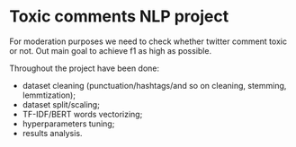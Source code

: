 # Toxic comments NLP project

For moderation purposes we need to check whether twitter comment toxic or not. Out main goal to achieve f1 as high as possible.

Throughout the project have been done:

* dataset cleaning (punctuation/hashtags/and so on cleaning, stemming, lemmtization);
* dataset split/scaling;
* TF-IDF/BERT words vectorizing;
* hyperparameters tuning;
* results analysis.
